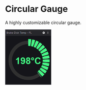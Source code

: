 # Circular Gauge

A highly customizable circular gauge.

<img src="../../docs/circular-gauge.png" width="150"/>
